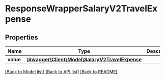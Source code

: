 # ResponseWrapperSalaryV2TravelExpense

## Properties
Name | Type | Description | Notes
------------ | ------------- | ------------- | -------------
**value** | [**\Swagger\Client\Model\SalaryV2TravelExpense**](SalaryV2TravelExpense.md) |  | [optional] 

[[Back to Model list]](../README.md#documentation-for-models) [[Back to API list]](../README.md#documentation-for-api-endpoints) [[Back to README]](../README.md)


